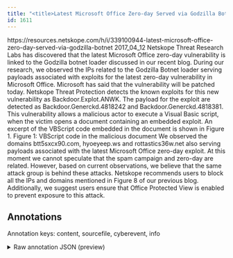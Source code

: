 ```yaml
---
title: "<title>Latest Microsoft Office Zero-day Served via Godzilla Botnet - Netskope</title>"
id: 1611
---
```


<title>Latest Microsoft Office Zero-day Served via Godzilla Botnet - Netskope</title>
<source> https://resources.netskope.com/h/i/339100944-latest-microsoft-office-zero-day-served-via-godzilla-botnet </source>
<date> 2017_04_12 </date>
<text>
Netskope Threat Research Labs has discovered that the latest Microsoft Office zero-day vulnerability is linked to the Godzilla botnet loader discussed in our recent blog. During our research, we observed the IPs related to the Godzilla Botnet loader serving payloads associated with exploits for the latest zero-day vulnerability in Microsoft Office. Microsoft has said that the vulnerability will be patched today. Netskope Threat Protection detects the known exploits for this new vulnerability as Backdoor.Explot.ANWK. The payload for the exploit are detected as Backdoor.Generckd.4818242 and Backdoor.Generckd.4818381.
This vulnerability allows a malicious actor to execute a Visual Basic script, when the victim opens a document containing an embedded exploit. An excerpt of the VBScript code embedded in the document is shown in Figure 1.
Figure 1: VBScript code in the malicious document
We observed the domains btt5sxcx90.com, hyoeyeep.ws and rottastics36w.net also serving payloads associated with the latest Microsoft Office zero-day exploit. At this moment we cannot speculate that the spam campaign and zero-day are related. However, based on current observations, we believe that the same attack group is behind these attacks. Netskope recommends users to block all the IPs and domains mentioned in Figure 8 of our previous blog. Additionally, we suggest users ensure that Office Protected View is enabled to prevent exposure to this attack. 
</text>



## Annotations

Annotation keys: content, sourcefile, cyberevent, info

<details>
<summary>Raw annotation JSON (preview)</summary>

```json
{
  "content": "Netskope Threat Research Labs has discovered that the latest Microsoft Office zero-day vulnerability is linked to the Godzilla botnet loader discussed in our recent blog. During our research, we observed the IPs related to the Godzilla Botnet loader serving payloads associated with exploits for the latest zero-day vulnerability in Microsoft Office. Microsoft has said that the vulnerability will be patched today. Netskope Threat Protection detects the known exploits for this new vulnerability as Backdoor.Explot.ANWK. The payload for the exploit are detected as Backdoor.Generckd.4818242 and Backdoor.Generckd.4818381. This vulnerability allows a malicious actor to execute a Visual Basic script, when the victim opens a document containing an embedded exploit. An excerpt of the VBScript code embedded in the document is shown in Figure 1. Figure 1: VBScript code in the malicious document We observed the domains btt5sxcx90.com, hyoeyeep.ws and rottastics36w.net also serving payloads associated with the latest Microsoft Office zero-day exploit. At this moment we cannot speculate that the spam campaign and zero-day are related. However, based on current observations, we believe that the same attack group is behind these attacks. Netskope recommends users to block all the IPs and domains mentioned in Figure 8 of our previous blog. Additionally, we suggest users\u00a0ensure that Office Protected View is enabled to prevent exposure to this attack. ",
  "sourcefile": "1611.txt",
  "cyberevent": {
    "hopper": [
      {
        "index": 0,
        "relation": "Same",
        "events": [
          {
            "index": "E1",
            "type": "Vulnerability-related",
            "realis": "Actual",
            "nugget": {
              "startOffset": 30,
              "index": "T1",
              "endOffset": 44,
              "text": "has discovered"
            },
            "argument": [
              {
                "index": "T2",
                "text": "the latest Microsoft Office zero-day vulnerability",
                "endOffset": 100,
                "role": {
                  "type": "Vulnerability"
                },
                "startOffset": 50,
                "type": "Vulnerability"
              },
              {
                "index": "T3",
                "text": "Netskope Threat Research Labs",
                "endOffset": 29,
                "role": {
                  "type": "Discoverer"
                },
                "startOffset": 0,
                "type": "Organization"
              }
            ],
            "subtype": "DiscoverVulnerability"
          },
          {
            "index": "E2",
            "type": "Vulnerability-related",
            "realis": "Actual",
            "nugget": {
              "startOffset": 195,
              "index": "T5",
              "endOffset": 203,
              "text": "observed"
            },
            "argument": [
              {
                "index": "T6",
                "text": "the latest zero-day vulnerability",
                "endOffset": 329,
                "role": {
                  "type": "Vulnerability"
                },
                "startOffset": 296,
                "type": "Vulnerability"
              },
              {
                "index": "T7",
                "external_reference": {
                  "wikidataid": "Q11255"
                },
                "endOffset": 349,
                "role": {
                  "type": "Vulnerable_System"
                },
                "text": "Microsoft Office",
                "startOffset": 333,
                "type": "Software"
              },
              {
                "index": "T4",
                "external_reference": {
                  "wikidataid": "Q2031258"
                },
                "endOffset": 194,
                "role": {
                  "type": "Discoverer"
                },
                "text": "we",
               
```
</details>
